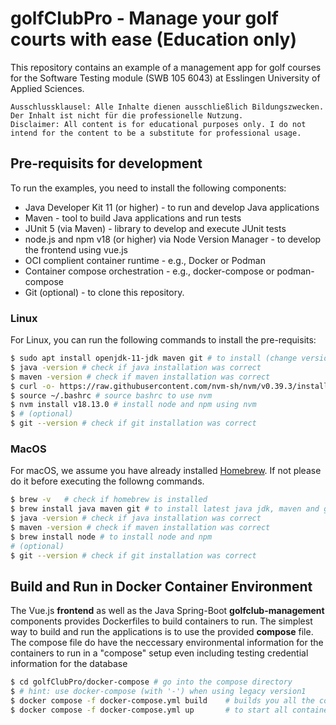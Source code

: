 # golfClubPro - Manage your golf courts with ease (Education only)

This repository contains an example of a management app for golf courses for the Software Testing module (SWB 105 6043) at Esslingen University of Applied Sciences.

    Ausschlussklausel: Alle Inhalte dienen ausschließlich Bildungszwecken. Der Inhalt ist nicht für die professionelle Nutzung.
    Disclaimer: All content is for educational purposes only. I do not intend for the content to be a substitute for professional usage.

## Pre-requisits for development

To run the examples, you need to install the following components:

* Java Developer Kit 11 (or higher) - to run and develop Java applications
* Maven - tool to build Java applications and run tests
* JUnit 5 (via Maven) - library to develop and execute JUnit tests
* node.js and npm v18 (or higher) via Node Version Manager - to develop the frontend using vue.js
* OCI complient container runtime - e.g., Docker or Podman
* Container compose orchestration - e.g., docker-compose or podman-compose
* Git (optional) - to clone this repository.

### Linux

For Linux, you can run the following commands to install the pre-requisits:

```sh
$ sudo apt install openjdk-11-jdk maven git # to install (change version number for other Java versions), maven and git all in one
$ java -version # check if java installation was correct
$ maven -version # check if maven installation was correct
$ curl -o- https://raw.githubusercontent.com/nvm-sh/nvm/v0.39.3/install.sh | bash # to install nvm
$ source ~/.bashrc # source bashrc to use nvm
$ nvm install v18.13.0 # install node and npm using nvm
$ # (optional)
$ git --version # check if git installation was correct
```

### MacOS

For macOS, we assume you have already installed [Homebrew](https://brew.sh/). If not please do it before executing the followng commands.

```sh
$ brew -v   # check if homebrew is installed
$ brew install java maven git # to install latest java jdk, maven and git all in one
$ java -version # check if java installation was correct
$ maven -version # check if maven installation was correct
$ brew install node # to install node and npm
# (optional)
$ git --version # check if git installation was correct
```

## Build and Run in Docker Container Environment

The Vue.js **frontend** as well as the Java Spring-Boot **golfclub-management** components provides Dockerfiles to build containers to run.
The simplest way to build and run the applications is to use the provided **compose** file. The compose file do have the neccessary environmental
information for the containers to run in a "compose" setup even including testing credential information for the database

```sh
$ cd golfClubPro/docker-compose # go into the compose directory
$ # hint: use docker-compose (with '-') when using legacy version1
$ docker compose -f docker-compose.yml build    # builds you all the containers required
$ docker compose -f docker-compose.yml up       # to start all containers in a composed environment | use "down" to stop the containers properly
```